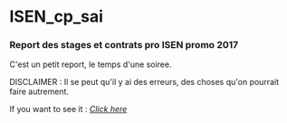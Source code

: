 # ISEN_cp_sai

### Report des stages et contrats pro ISEN promo 2017 
C'est un petit report, le temps d'une soiree.

DISCLAIMER : Il se peut qu'il y ai des erreurs, des choses qu'on pourrait faire autrement.

If you want to see it : _[Click here](https://github.com/GBernard314/ISEN_cp_sai/blob/main/sai_cp.ipynb)_

